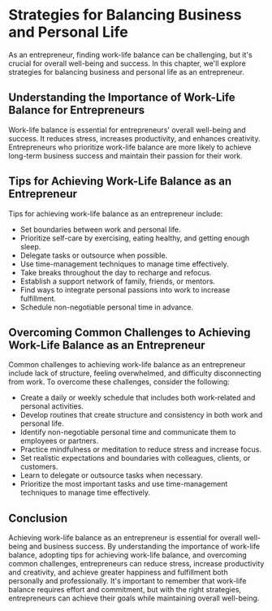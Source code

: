 Strategies for Balancing Business and Personal Life
==============================================================================================================

As an entrepreneur, finding work-life balance can be challenging, but it's crucial for overall well-being and success. In this chapter, we'll explore strategies for balancing business and personal life as an entrepreneur.

Understanding the Importance of Work-Life Balance for Entrepreneurs
-------------------------------------------------------------------

Work-life balance is essential for entrepreneurs' overall well-being and success. It reduces stress, increases productivity, and enhances creativity. Entrepreneurs who prioritize work-life balance are more likely to achieve long-term business success and maintain their passion for their work.

Tips for Achieving Work-Life Balance as an Entrepreneur
-------------------------------------------------------

Tips for achieving work-life balance as an entrepreneur include:

* Set boundaries between work and personal life.
* Prioritize self-care by exercising, eating healthy, and getting enough sleep.
* Delegate tasks or outsource when possible.
* Use time-management techniques to manage time effectively.
* Take breaks throughout the day to recharge and refocus.
* Establish a support network of family, friends, or mentors.
* Find ways to integrate personal passions into work to increase fulfillment.
* Schedule non-negotiable personal time in advance.

Overcoming Common Challenges to Achieving Work-Life Balance as an Entrepreneur
------------------------------------------------------------------------------

Common challenges to achieving work-life balance as an entrepreneur include lack of structure, feeling overwhelmed, and difficulty disconnecting from work. To overcome these challenges, consider the following:

* Create a daily or weekly schedule that includes both work-related and personal activities.
* Develop routines that create structure and consistency in both work and personal life.
* Identify non-negotiable personal time and communicate them to employees or partners.
* Practice mindfulness or meditation to reduce stress and increase focus.
* Set realistic expectations and boundaries with colleagues, clients, or customers.
* Learn to delegate or outsource tasks when necessary.
* Prioritize the most important tasks and use time-management techniques to manage time effectively.

Conclusion
----------

Achieving work-life balance as an entrepreneur is essential for overall well-being and business success. By understanding the importance of work-life balance, adopting tips for achieving work-life balance, and overcoming common challenges, entrepreneurs can reduce stress, increase productivity and creativity, and achieve greater happiness and fulfillment both personally and professionally. It's important to remember that work-life balance requires effort and commitment, but with the right strategies, entrepreneurs can achieve their goals while maintaining overall well-being.

